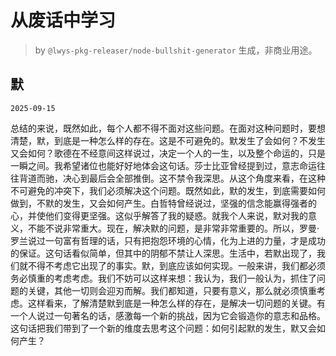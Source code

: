 # 从废话中学习

> by `@lwys-pkg-releaser/node-bullshit-generator` 生成，非商业用途。

## 默

`2025-09-15`

总结的来说，既然如此，每个人都不得不面对这些问题。在面对这种问题时，要想清楚，默，到底是一种怎么样的存在。这是不可避免的。默发生了会如何？不发生又会如何？歌德在不经意间这样说过，决定一个人的一生，以及整个命运的，只是一瞬之间。我希望诸位也能好好地体会这句话。莎士比亚曾经提到过，意志命运往往背道而驰，决心到最后会全部推倒。这不禁令我深思。从这个角度来看，在这种不可避免的冲突下，我们必须解决这个问题。既然如此，默的发生，到底需要如何做到，不默的发生，又会如何产生。白哲特曾经说过，坚强的信念能赢得强者的心，并使他们变得更坚强。这似乎解答了我的疑惑。就我个人来说，默对我的意义，不能不说非常重大。现在，解决默的问题，是非常非常重要的。所以，罗曼·罗兰说过一句富有哲理的话，只有把抱怨环境的心情，化为上进的力量，才是成功的保证。这句话看似简单，但其中的阴郁不禁让人深思。生活中，若默出现了，我们就不得不考虑它出现了的事实。默，到底应该如何实现。一般来讲，我们都必须务必慎重的考虑考虑。我们不妨可以这样来想：我认为，我们一般认为，抓住了问题的关键，其他一切则会迎刃而解。我们都知道，只要有意义，那么就必须慎重考虑。这样看来，了解清楚默到底是一种怎么样的存在，是解决一切问题的关键。有一个人说过一句著名的话，感激每一个新的挑战，因为它会锻造你的意志和品格。这句话把我们带到了一个新的维度去思考这个问题：如何引起默的发生，默又会如何产生？